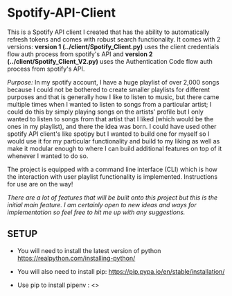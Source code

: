 # Spotify-API-Client
This is a Spotify API client I created that has the ability to automatically refresh tokens and comes with robust search functionality. It comes with 2 versions: **version 1 (../client/Spotify_Client.py)** uses the client credentials flow auth process from spotify's API and **version 2 (../client/Spotify_Client_V2.py)** uses the Authentication Code flow auth process from spotify's API.

*Purpose:* In my spotify account, I have a huge playlist of over 2,000 songs because I could not be bothered to create smaller playlists for different purposes and that is generally how I like to listen to music, but there came multiple times when I wanted to listen to songs from a particular artist; I could do this by simply playing songs on the artists' profile but I only wanted to listen to songs from that artist that I liked (which would be the ones in my playlist), and there the idea was born. I could have used other spotify API client's like spotipy but I wanted to build one for myself so I would use it for my particular functionality and build to my liking as well as make it modular enough to where I can build additional features on top of it whenever I wanted to do so.

The project is equipped with a command line interface (CLI) which is how the interaction with user playlist functionality is implemented.
Instructions for use are on the way!

*There are a lot of features that will be built onto this project but this is the initial main feature. I am certainly open to new ideas and ways for implementation so feel free to hit me up with any suggestions.*

## SETUP
* You will need to install the latest version of python https://realpython.com/installing-python/ 
* You will also need to install pip: https://pip.pypa.io/en/stable/installation/

* Use pip to install pipenv : <>
